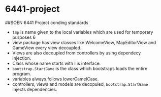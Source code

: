 # 6441-project

##SOEN 6441 Project conding standards

* `tmp` is name given to the local variables which are used for temporary purposes 6
* view package has view classes like WelcomeView, MapEditorView and GameView every view decoupled.
* Views are also decoupled from controllers by using dependecy injection.
* Class whose name starts with I is interface.
* `bootstrap.StartGame` is the class which bootstraps loads the entire program.
* variables always follows lowerCamelCase.
* controllers, views and models are decopuled, `bootstrap.StartGame` injects dependencies. 
